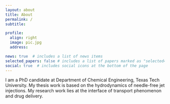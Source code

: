 ```yaml
---
layout: about
title: About
permalink: /
subtitle:   

profile:
  align: right
  image: pic.jpg
  address:  

news: true  # includes a list of news items
selected_papers: false # includes a list of papers marked as "selected={true}"
social: true  # includes social icons at the bottom of the page
---
```


I am a PhD candidate at Department of Chemical Engineering, Texas Tech University. My thesis work is based on the hydrodynamics of needle-free jet injections. My research work lies at the interface of transport phenomenon and drug delivery. 

[//]: # ( Write your biography here. Tell the world about yourself. Link to your favorite [subreddit]http://reddit.com. You can put a picture in, too. The code is )

